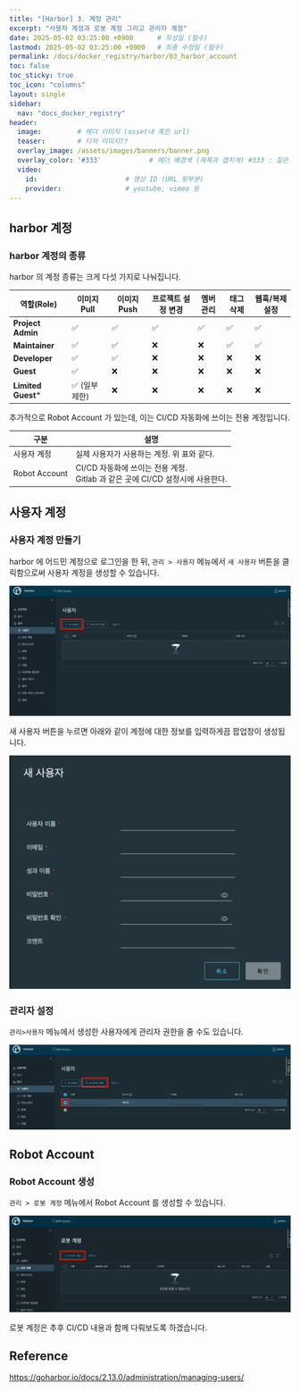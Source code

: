 ```yaml
---
title: "[Harbor] 3. 계정 관리"
excerpt: "사용자 계정과 로봇 계정 그리고 관리자 계정"
date: 2025-05-02 03:25:00 +0900      # 작성일 (필수)
lastmod: 2025-05-02 03:25:00 +0900   # 최종 수정일 (필수)
permalink: /docs/docker_registry/harbor/03_harbor_account
toc: false
toc_sticky: true
toc_icon: "columns"
layout: single
sidebar:
  nav: "docs_docker_registry"
header: 
  image:         # 헤더 이미지 (asset내 혹은 url)
  teaser:        # 티저 이미지??
  overlay_image: /assets/images/banners/banner.png
  overlay_color: '#333'            # 헤더 배경색 (제목과 겹치게) #333 : 짙은 회색 (필수)
  video:
    id:                      # 영상 ID (URL 뒷부분)
    provider:                # youtube, vimeo 등
---
```


<!--postNo: 20250502_002-->


## harbor 계정  

### harbor 계정의 종류  

harbor 의 계정 종류는 크게 다섯 가지로 나눠집니다.  

|역할(Role)|이미지 Pull|이미지 Push|프로젝트 설정 변경|멤버 관리|태그 삭제|웹훅/복제 설정|
|---|---|---|---|---|---|---|
|**Project Admin**|✅|✅|✅|✅|✅|✅|
|**Maintainer**|✅|✅|❌|❌|✅|✅|
|**Developer**|✅|✅|❌|❌|❌|❌|
|**Guest**|✅|❌|❌|❌|❌|❌|
|**Limited Guest***|✅ (일부 제한)|❌|❌|❌|❌|❌|

추가적으로 Robot Account 가 있는데, 이는 CI/CD 자동화에 쓰이는 전용 계정입니다.  

| 구분            | 설명                                                       |
| ------------- | -------------------------------------------------------- |
| 사용자 계정        | 실제 사용자가 사용하는 계정. 위 표와 같다.                                |
| Robot Account | CI/CD 자동화에 쓰이는 전용 계정.<br>Gitlab 과 같은 곳에 CI/CD 설정시에 사용한다. |

## 사용자 계정  

### 사용자 계정 만들기  

harbor 에 어드민 계정으로 로그인을 한 뒤, `관리 > 사용자` 메뉴에서 `새 사용자` 버튼을 클릭함으로써 사용자 계정을 생성할 수 있습니다.  

![](/assets/images/20250502_003_001.png)  

새 사용자 버튼을 누르면 아래와 같이 계정에 대한 정보를 입력하게끔 팝업창이 생성됩니다.  

![](/assets/images/20250502_003_002.png)  

### 관리자 설정  

`관리>사용자` 메뉴에서 생성한 사용자에게 관리자 권한을 줄 수도 있습니다.  

![](/assets/images/20250502_003_003.png)  



## Robot Account  

### Robot Account 생성  

`관리 > 로봇 계정` 메뉴에서 Robot Account 를 생성할 수 있습니다.  

![](/assets/images/20250502_003_004.png)  

로봇 계정은 추후 CI/CD 내용과 함께 다뤄보도록 하겠습니다.  

## Reference  

https://goharbor.io/docs/2.13.0/administration/managing-users/  

